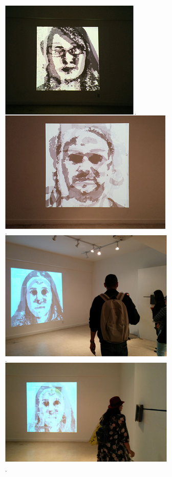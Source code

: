 ![Example Image](../project_images/0006.jpg?raw=true "Example Image")
.
![Example Image](../project_images/0007.jpg?raw=true "Example Image")
.
![Example Image](../project_images/0008.jpg?raw=true "Example Image")
.
![Example Image](../project_images/0009.jpg?raw=true "Example Image")

.
